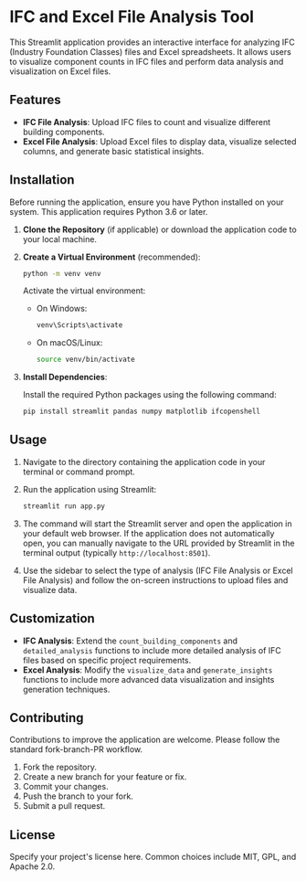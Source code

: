 # IFC and Excel File Analysis Tool

This Streamlit application provides an interactive interface for analyzing IFC (Industry Foundation Classes) files and Excel spreadsheets. It allows users to visualize component counts in IFC files and perform data analysis and visualization on Excel files.

## Features

- **IFC File Analysis**: Upload IFC files to count and visualize different building components.
- **Excel File Analysis**: Upload Excel files to display data, visualize selected columns, and generate basic statistical insights.

## Installation

Before running the application, ensure you have Python installed on your system. This application requires Python 3.6 or later.

1. **Clone the Repository** (if applicable) or download the application code to your local machine.

2. **Create a Virtual Environment** (recommended):

   ```bash
   python -m venv venv
   ```

   Activate the virtual environment:

   - On Windows:
     ```bash
     venv\Scripts\activate
     ```
   - On macOS/Linux:
     ```bash
     source venv/bin/activate
     ```

3. **Install Dependencies**:

   Install the required Python packages using the following command:

   ```bash
   pip install streamlit pandas numpy matplotlib ifcopenshell
   ```

## Usage

1. Navigate to the directory containing the application code in your terminal or command prompt.

2. Run the application using Streamlit:

   ```bash
   streamlit run app.py
   ```

3. The command will start the Streamlit server and open the application in your default web browser. If the application does not automatically open, you can manually navigate to the URL provided by Streamlit in the terminal output (typically `http://localhost:8501`).

4. Use the sidebar to select the type of analysis (IFC File Analysis or Excel File Analysis) and follow the on-screen instructions to upload files and visualize data.

## Customization

- **IFC Analysis**: Extend the `count_building_components` and `detailed_analysis` functions to include more detailed analysis of IFC files based on specific project requirements.
- **Excel Analysis**: Modify the `visualize_data` and `generate_insights` functions to include more advanced data visualization and insights generation techniques.

## Contributing

Contributions to improve the application are welcome. Please follow the standard fork-branch-PR workflow.

1. Fork the repository.
2. Create a new branch for your feature or fix.
3. Commit your changes.
4. Push the branch to your fork.
5. Submit a pull request.

## License

Specify your project's license here. Common choices include MIT, GPL, and Apache 2.0.
